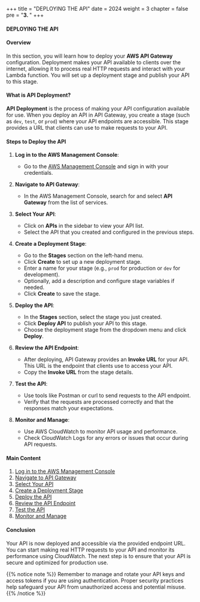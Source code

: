 +++
title = "DEPLOYING THE API"
date = 2024
weight = 3
chapter = false
pre = "<b>3. </b>"
+++

#### DEPLOYING THE API

#### Overview
In this section, you will learn how to deploy your **AWS API Gateway** configuration. Deployment makes your API available to clients over the internet, allowing it to process real HTTP requests and interact with your Lambda function. You will set up a deployment stage and publish your API to this stage.

#### What is API Deployment?
**API Deployment** is the process of making your API configuration available for use. When you deploy an API in API Gateway, you create a stage (such as `dev`, `test`, or `prod`) where your API endpoints are accessible. This stage provides a URL that clients can use to make requests to your API.

#### Steps to Deploy the API

1. **Log in to the AWS Management Console**:
   - Go to the [AWS Management Console](https://aws.amazon.com/console/) and sign in with your credentials.

2. **Navigate to API Gateway**:
   - In the AWS Management Console, search for and select **API Gateway** from the list of services.

3. **Select Your API**:
   - Click on **APIs** in the sidebar to view your API list.
   - Select the API that you created and configured in the previous steps.

4. **Create a Deployment Stage**:
   - Go to the **Stages** section on the left-hand menu.
   - Click **Create** to set up a new deployment stage.
   - Enter a name for your stage (e.g., `prod` for production or `dev` for development).
   - Optionally, add a description and configure stage variables if needed.
   - Click **Create** to save the stage.

5. **Deploy the API**:
   - In the **Stages** section, select the stage you just created.
   - Click **Deploy API** to publish your API to this stage.
   - Choose the deployment stage from the dropdown menu and click **Deploy**.

6. **Review the API Endpoint**:
   - After deploying, API Gateway provides an **Invoke URL** for your API. This URL is the endpoint that clients use to access your API.
   - Copy the **Invoke URL** from the stage details.

7. **Test the API**:
   - Use tools like Postman or curl to send requests to the API endpoint.
   - Verify that the requests are processed correctly and that the responses match your expectations.

8. **Monitor and Manage**:
   - Use AWS CloudWatch to monitor API usage and performance.
   - Check CloudWatch Logs for any errors or issues that occur during API requests.

#### Main Content

1. [Log in to the AWS Management Console](#)
2. [Navigate to API Gateway](#)
3. [Select Your API](#)
4. [Create a Deployment Stage](#)
5. [Deploy the API](#)
6. [Review the API Endpoint](#)
7. [Test the API](#)
8. [Monitor and Manage](#)

#### Conclusion
Your API is now deployed and accessible via the provided endpoint URL. You can start making real HTTP requests to your API and monitor its performance using CloudWatch. The next step is to ensure that your API is secure and optimized for production use.

{{% notice note %}}
Remember to manage and rotate your API keys and access tokens if you are using authentication. Proper security practices help safeguard your API from unauthorized access and potential misuse.
{{% /notice %}}
